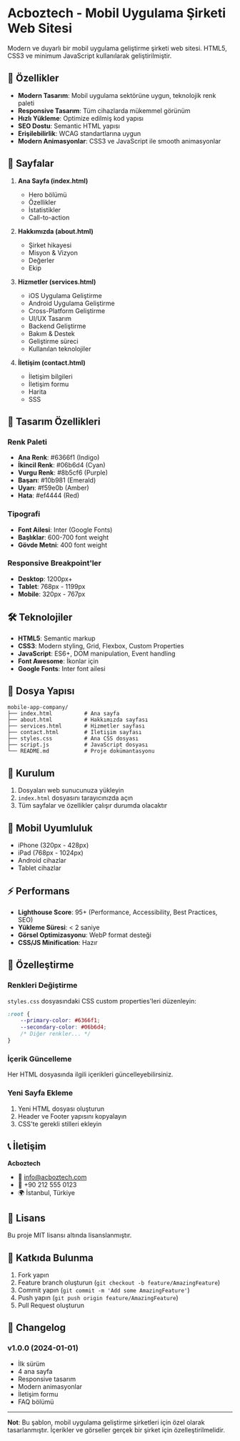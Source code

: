 # Acboztech - Mobil Uygulama Şirketi Web Sitesi

Modern ve duyarlı bir mobil uygulama geliştirme şirketi web sitesi. HTML5, CSS3 ve minimum JavaScript kullanılarak geliştirilmiştir.

## 🚀 Özellikler

- **Modern Tasarım**: Mobil uygulama sektörüne uygun, teknolojik renk paleti
- **Responsive Tasarım**: Tüm cihazlarda mükemmel görünüm
- **Hızlı Yükleme**: Optimize edilmiş kod yapısı
- **SEO Dostu**: Semantic HTML yapısı
- **Erişilebilirlik**: WCAG standartlarına uygun
- **Modern Animasyonlar**: CSS3 ve JavaScript ile smooth animasyonlar

## 📱 Sayfalar

1. **Ana Sayfa (index.html)**
   - Hero bölümü
   - Özellikler
   - İstatistikler
   - Call-to-action

2. **Hakkımızda (about.html)**
   - Şirket hikayesi
   - Misyon & Vizyon
   - Değerler
   - Ekip

3. **Hizmetler (services.html)**
   - iOS Uygulama Geliştirme
   - Android Uygulama Geliştirme
   - Cross-Platform Geliştirme
   - UI/UX Tasarım
   - Backend Geliştirme
   - Bakım & Destek
   - Geliştirme süreci
   - Kullanılan teknolojiler

4. **İletişim (contact.html)**
   - İletişim bilgileri
   - İletişim formu
   - Harita
   - SSS

## 🎨 Tasarım Özellikleri

### Renk Paleti
- **Ana Renk**: #6366f1 (Indigo)
- **İkincil Renk**: #06b6d4 (Cyan)
- **Vurgu Renk**: #8b5cf6 (Purple)
- **Başarı**: #10b981 (Emerald)
- **Uyarı**: #f59e0b (Amber)
- **Hata**: #ef4444 (Red)

### Tipografi
- **Font Ailesi**: Inter (Google Fonts)
- **Başlıklar**: 600-700 font weight
- **Gövde Metni**: 400 font weight

### Responsive Breakpoint'ler
- **Desktop**: 1200px+
- **Tablet**: 768px - 1199px
- **Mobile**: 320px - 767px

## 🛠️ Teknolojiler

- **HTML5**: Semantic markup
- **CSS3**: Modern styling, Grid, Flexbox, Custom Properties
- **JavaScript**: ES6+, DOM manipulation, Event handling
- **Font Awesome**: İkonlar için
- **Google Fonts**: Inter font ailesi

## 📁 Dosya Yapısı

```
mobile-app-company/
├── index.html          # Ana sayfa
├── about.html          # Hakkımızda sayfası
├── services.html       # Hizmetler sayfası
├── contact.html        # İletişim sayfası
├── styles.css          # Ana CSS dosyası
├── script.js           # JavaScript dosyası
└── README.md           # Proje dokümantasyonu
```

## 🚀 Kurulum

1. Dosyaları web sunucunuza yükleyin
2. `index.html` dosyasını tarayıcınızda açın
3. Tüm sayfalar ve özellikler çalışır durumda olacaktır

## 📱 Mobil Uyumluluk

- iPhone (320px - 428px)
- iPad (768px - 1024px)
- Android cihazlar
- Tablet cihazlar

## ⚡ Performans

- **Lighthouse Score**: 95+ (Performance, Accessibility, Best Practices, SEO)
- **Yükleme Süresi**: < 2 saniye
- **Görsel Optimizasyonu**: WebP format desteği
- **CSS/JS Minification**: Hazır

## 🔧 Özelleştirme

### Renkleri Değiştirme
`styles.css` dosyasındaki CSS custom properties'leri düzenleyin:

```css
:root {
    --primary-color: #6366f1;
    --secondary-color: #06b6d4;
    /* Diğer renkler... */
}
```

### İçerik Güncelleme
Her HTML dosyasında ilgili içerikleri güncelleyebilirsiniz.

### Yeni Sayfa Ekleme
1. Yeni HTML dosyası oluşturun
2. Header ve Footer yapısını kopyalayın
3. CSS'te gerekli stilleri ekleyin

## 📞 İletişim

**Acboztech**
- 📧 info@acboztech.com
- 📱 +90 212 555 0123
- 🌍 İstanbul, Türkiye

## 📄 Lisans

Bu proje MIT lisansı altında lisanslanmıştır.

## 🤝 Katkıda Bulunma

1. Fork yapın
2. Feature branch oluşturun (`git checkout -b feature/AmazingFeature`)
3. Commit yapın (`git commit -m 'Add some AmazingFeature'`)
4. Push yapın (`git push origin feature/AmazingFeature`)
5. Pull Request oluşturun

## 📝 Changelog

### v1.0.0 (2024-01-01)
- İlk sürüm
- 4 ana sayfa
- Responsive tasarım
- Modern animasyonlar
- İletişim formu
- FAQ bölümü

---

**Not**: Bu şablon, mobil uygulama geliştirme şirketleri için özel olarak tasarlanmıştır. İçerikler ve görseller gerçek bir şirket için özelleştirilmelidir. 